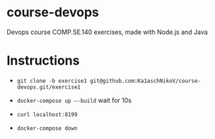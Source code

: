 # course-devops
Devops course COMP.SE.140 exercises, made with Node.js and Java

# Instructions
- ```git clone -b exercise1 git@github.com:Ka1aschNikoV/course-devops.git/exercise1```

- ```docker-compose up –-build```
wait for 10s
- ```curl localhost:8199```
- ```docker-compose down```
